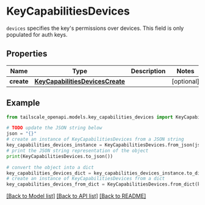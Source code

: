 # KeyCapabilitiesDevices

`devices` specifies the key's permissions over devices. This field is only populated for auth keys. 

## Properties

Name | Type | Description | Notes
------------ | ------------- | ------------- | -------------
**create** | [**KeyCapabilitiesDevicesCreate**](KeyCapabilitiesDevicesCreate.md) |  | [optional] 

## Example

```python
from tailscale_openapi.models.key_capabilities_devices import KeyCapabilitiesDevices

# TODO update the JSON string below
json = "{}"
# create an instance of KeyCapabilitiesDevices from a JSON string
key_capabilities_devices_instance = KeyCapabilitiesDevices.from_json(json)
# print the JSON string representation of the object
print(KeyCapabilitiesDevices.to_json())

# convert the object into a dict
key_capabilities_devices_dict = key_capabilities_devices_instance.to_dict()
# create an instance of KeyCapabilitiesDevices from a dict
key_capabilities_devices_from_dict = KeyCapabilitiesDevices.from_dict(key_capabilities_devices_dict)
```
[[Back to Model list]](../README.md#documentation-for-models) [[Back to API list]](../README.md#documentation-for-api-endpoints) [[Back to README]](../README.md)


